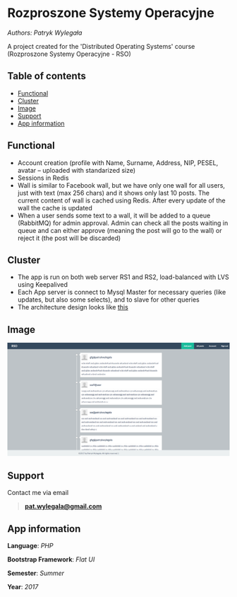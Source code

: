 # Rozproszone Systemy Operacyjne
*Authors: Patryk Wylegała*

A project created for the 'Distributed Operating Systems' course (Rozproszone Systemy Operacyjne - RSO)

## Table of contents

- [Functional](#functional)
- [Cluster](#cluster)
- [Image](#image)
- [Support](#support)
- [App information](#app-information)

## Functional

* Account creation (profile with Name, Surname, Address, NIP, PESEL, avatar – uploaded with standarized size)
* Sessions in Redis
* Wall is similar to Facebook wall, but we have only one wall for all users, just with text (max 256 chars) and it shows only last 10 posts. The current content of wall is cached using Redis. After every update of the wall the cache is updated
* When a user sends some text to a wall, it will be added to a queue (RabbitMQ) for admin approval. Admin can check all the posts waiting in queue and can either approve (meaning the post will go to the wall) or reject it (the post will be discarded)

## Cluster

* The app is run on both web server RS1 and RS2, load-balanced with LVS using Keepalived
* Each App server is connect to Mysql Master for necessary queries (like updates, but also some selects), and to slave for other queries
* The architecture design looks like [this](https://www.lucidchart.com/publicSegments/view/ffeb14d8-100b-4555-beba-562c354bdd6e/image.png)

## Image

![alt tag](https://github.com/MrVaath/RSO/blob/master/uploads/img.png)

## Support

Contact me via email

> **pat.wylegala@gmail.com**

## App information

**Language**: _PHP_

**Bootstrap Framework**: _Flat UI_

**Semester**: _Summer_

**Year**: _2017_
